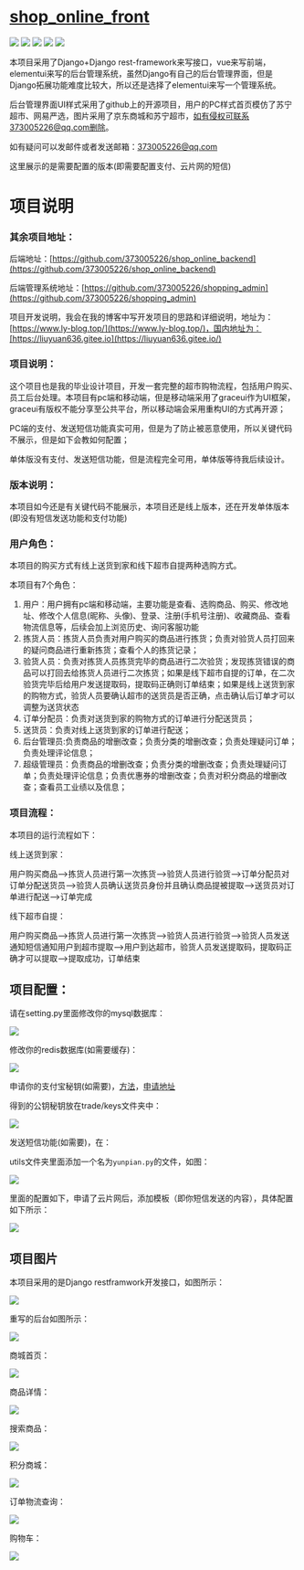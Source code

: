 # [shop_online_front](https://github.com/373005226/shop_online_front)

![](https://img.shields.io/badge/author-LY-blue) ![](https://img.shields.io/badge/License-MIT-blue) ![](https://img.shields.io/badge/build-Django2.2.9-green) ![](https://img.shields.io/badge/build-djangorestframework%203.10.3-brightgreen) ![](https://img.shields.io/badge/build-vue%20cli%203.11.0-brightgreen)

本项目采用了Django+Django rest-framework来写接口，vue来写前端，elementui来写的后台管理系统，虽然Django有自己的后台管理界面，但是Django拓展功能难度比较大，所以还是选择了elementui来写一个管理系统。

后台管理界面UI样式采用了github上的开源项目，用户的PC样式首页模仿了苏宁超市、网易严选，图片采用了京东商城和苏宁超市，如有侵权可联系373005226@qq.com删除。

如有疑问可以发邮件或者发送邮箱：373005226@qq.com

这里展示的是需要配置的版本(即需要配置支付、云片网的短信)

# 项目说明

### 其余项目地址：

后端地址：[https://github.com/373005226/shop_online_backend](https://github.com/373005226/shop_online_backend)

后端管理系统地址：[https://github.com/373005226/shopping_admin](https://github.com/373005226/shopping_admin)

项目开发说明，我会在我的博客中写开发项目的思路和详细说明，地址为：[https://www.ly-blog.top/](https://www.ly-blog.top/)，国内地址为：[https://liuyuan636.gitee.io](https://liuyuan636.gitee.io/)

### 项目说明：

这个项目也是我的毕业设计项目，开发一套完整的超市购物流程，包括用户购买、员工后台处理。本项目有pc端和移动端，但是移动端采用了graceui作为UI框架，graceui有版权不能分享至公共平台，所以移动端会采用重构UI的方式再开源；

PC端的支付、发送短信功能真实可用，但是为了防止被恶意使用，所以关键代码不展示，但是如下会教如何配置；

单体版没有支付、发送短信功能，但是流程完全可用，单体版等待我后续设计。

### 版本说明：

本项目如今还是有关键代码不能展示，本项目还是线上版本，还在开发单体版本(即没有短信发送功能和支付功能)

### 用户角色：

本项目的购买方式有线上送货到家和线下超市自提两种选购方式。

本项目有7个角色：

1. 用户：用户拥有pc端和移动端，主要功能是查看、选购商品、购买、修改地址、修改个人信息(昵称、头像)、登录、注册(手机号注册)、收藏商品、查看物流信息等，后续会加上浏览历史、询问客服功能
2. 拣货人员：拣货人员负责对用户购买的商品进行拣货；负责对验货人员打回来的疑问商品进行重新拣货；查看个人的拣货记录；
3. 验货人员：负责对拣货人员拣货完毕的商品进行二次验货；发现拣货错误的商品可以打回去给拣货人员进行二次拣货；如果是线下超市自提的订单，在二次验货完毕后给用户发送提取码，提取码正确则订单结束；如果是线上送货到家的购物方式，验货人员要确认超市的送货员是否正确，点击确认后订单才可以调整为送货状态
4. 订单分配员：负责对送货到家的购物方式的订单进行分配送货员；
5. 送货员：负责对线上送货到家的订单进行配送；
6. 后台管理员:负责商品的增删改查；负责分类的增删改查；负责处理疑问订单；负责处理评论信息；
7. 超级管理员：负责商品的增删改查；负责分类的增删改查；负责处理疑问订单；负责处理评论信息；负责优惠券的增删改查；负责对积分商品的增删改查；查看员工业绩以及信息；

### 项目流程：

本项目的运行流程如下：

线上送货到家：

用户购买商品-->拣货人员进行第一次拣货-->验货人员进行验货-->订单分配员对订单分配送货员-->验货人员确认送货员身份并且确认商品提被提取-->送货员对订单进行配送-->订单完成

线下超市自提：

用户购买商品-->拣货人员进行第一次拣货-->验货人员进行验货-->验货人员发送通知短信通知用户到超市提取-->用户到达超市，验货人员发送提取码，提取码正确才可以提取-->提取成功，订单结束

## 项目配置：

请在setting.py里面修改你的mysql数据库：

![](https://txy-tc-ly-1256104767.cos.ap-guangzhou.myqcloud.com/20200413162158.png)

修改你的redis数据库(如需要缓存)：

![](https://txy-tc-ly-1256104767.cos.ap-guangzhou.myqcloud.com/20200413162221.png)

申请你的支付宝秘钥(如需要)，[方法](https://www.cnblogs.com/crazymagic/articles/9866953.html)，[申请地址](https://auth.alipay.com/login/ant_sso_index.htm?goto=https%3A%2F%2Fopenhome.alipay.com%2Fplatform%2FappDaily.htm%3Ftab%3Dinfo)

得到的公钥秘钥放在trade/keys文件夹中：

![](https://txy-tc-ly-1256104767.cos.ap-guangzhou.myqcloud.com/20200413162741.png)

发送短信功能(如需要)，在：

utils文件夹里面添加一个名为`yunpian.py`的文件，如图：

![](https://txy-tc-ly-1256104767.cos.ap-guangzhou.myqcloud.com/20200413163748.png)

里面的配置如下，申请了云片网后，添加模板（即你短信发送的内容），具体配置如下所示：

![](https://txy-tc-ly-1256104767.cos.ap-guangzhou.myqcloud.com/20200413163546.png)



## 项目图片

本项目采用的是Django restframwork开发接口，如图所示：

![](https://txy-tc-ly-1256104767.cos.ap-guangzhou.myqcloud.com/20200413155051.png)

重写的后台如图所示：

![](https://txy-tc-ly-1256104767.cos.ap-guangzhou.myqcloud.com/20200413155625.png)

商城首页：

![](https://txy-tc-ly-1256104767.cos.ap-guangzhou.myqcloud.com/20200413160032.gif)

商品详情：

![](https://txy-tc-ly-1256104767.cos.ap-guangzhou.myqcloud.com/20200413160606.png)

搜索商品：

![](https://txy-tc-ly-1256104767.cos.ap-guangzhou.myqcloud.com/20200413160305.gif)

积分商城：

![](https://txy-tc-ly-1256104767.cos.ap-guangzhou.myqcloud.com/20200413160352.png)

订单物流查询：

![](https://txy-tc-ly-1256104767.cos.ap-guangzhou.myqcloud.com/20200413160425.png)

购物车：

![](https://txy-tc-ly-1256104767.cos.ap-guangzhou.myqcloud.com/20200413160458.png)